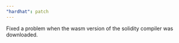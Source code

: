 ```yaml
---
"hardhat": patch
---
```


Fixed a problem when the wasm version of the solidity compiler was downloaded.
